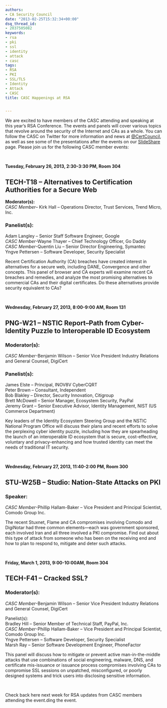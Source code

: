 ```yaml
---
authors:
- CA Security Council
date: "2013-02-25T15:32:34+00:00"
dsq_thread_id:
- 2037505082
keywords:
- rsa
- pki
- ssl
- identity
- attack
- casc
tags:
- RSA
- PKI
- SSL/TLS
- Identity
- Attack
- CASC
title: CASC Happenings at RSA


---
```

We are excited to have members of the CASC attending and speaking at this year’s RSA Conference. The events and panels will cover various topics that revolve around the security of the Internet and CAs as a whole. You can follow the CASC on Twitter for more information and news at [@CertCouncil](http://bit.ly/X3x9XB), as well as see some of the presentations after the events on our [SlideShare](http://slidesha.re/Ye2dFf) page. Please join us for the following CASC member events:

 

__Tuesday, February 26, 2013, 2:30-3:30 PM, Room 304__  
## TECH-T18 – Alternatives to Certification Authorities for a Secure Web
 **Moderator(s):**  
_CASC Member_– Kirk Hall – Operations Director, Trust Services, Trend Micro, Inc.

###  Panelist(s):
Adam Langley – Senior Staff Software Engineer, Google  
_CASC Member_-Wayne Thayer – Chief Technology Officer, Go Daddy  
_CASC Member_-Quentin Liu – Senior Director Engineering, Symantec  
Yngve Pettersen – Software Developer, Security Specialist

Recent Certification Authority (CA) breaches have created interest in alternatives for a secure web, including DANE, Convergence and other concepts. This panel of browser and CA experts will examine recent CA breaches and remedies, and analyze the most promising alternatives to commercial CAs and their digital certificates. Do these alternatives provide security equivalent to CAs?

 

__Wednesday, February 27, 2013, 8:00-9:00 AM, Room 131__  
## PNG-W21 – NSTIC Report–Path from Cyber-Identity Puzzle to Interoperable ID Ecosystem
###  Moderator(s):
_CASC Member_-Benjamin Wilson – Senior Vice President Industry Relations and General Counsel, DigiCert

###  Panelist(s):
James Elste – Principal, INOV8V CyberCQRT  
Peter Brown – Consultant, Independent  
Bob Blakley – Director, Security Innovation, Citigroup  
Brett McDowell – Senior Manager, Ecosystem Security, PayPal  
Jeremy Grant – Senior Executive Advisor, Identity Management, NIST (US Commerce Department)

Key leaders of the Identity Ecosystem Steering Group and the NSTIC National Program Office will discuss their plans and recent efforts to solve the perplexing cyber identity puzzle, including how they are spearheading the launch of an interoperable ID ecosystem that is secure, cost-effective, voluntary and privacy-enhancing and how trusted identity can meet the needs of traditional IT security.

 

__Wednesday, February 27, 2013, 11:40-2:00 PM, Room 300__  
## STU-W25B – Studio: Nation-State Attacks on PKI
###  Speaker:
_CASC Member_-Phillip Hallam-Baker – Vice President and Principal Scientist, Comodo Group Inc.

The recent Stuxnet, Flame and CA compromises involving Comodo and DigiNotar had three common elements—each was government sponsored, each involved Iran and all three involved a PKI compromise. Find out about this type of attack from someone who has been on the receiving end and how to plan to respond to, mitigate and deter such attacks.

 

__Friday, March 1, 2013, 9:00-10:00AM, Room 304__  
## TECH-F41 – Cracked SSL?
###  Moderator(s):
_CASC Member_-Benjamin Wilson – Senior Vice President Industry Relations and General Counsel, DigiCert

Panelist(s):  
Bradley Hill – Senior Member of Technical Staff, PayPal, Inc.  
_CASC Member_-Phillip Hallam-Baker – Vice President and Principal Scientist, Comodo Group Inc.  
Yngve Pettersen – Software Developer, Security Specialist  
Marsh Ray – Senior Software Development Engineer, PhoneFactor

This panel will discuss how to mitigate or prevent active man-in-the-middle attacks that use combinations of social engineering, malware, DNS, and certificate mis-issuance or issuance process compromises involving CAs to compromise SSL sessions on unpatched, misconfigured, or poorly designed systems and trick users into disclosing sensitive information.

 

Check back here next week for RSA updates from CASC members attending the event.ding the event.